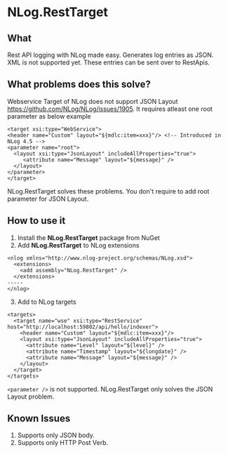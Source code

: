 # NLog.RestTarget
## What
Rest API logging with NLog made easy. Generates log entries as JSON. XML is not supported yet. These entries can be sent over to RestApis. 

## What problems does this solve?
Webservice Target of NLog does not support JSON Layout https://github.com/NLog/NLog/issues/1905. It requires atleast one root parameter as below example

```
<target xsi:type="WebService">
<header name="Custom" layout="${mdlc:item=xxx}"/> <!-- Introduced in NLog 4.5 -->
<parameter name="root">
  <layout xsi:type="JsonLayout" includeAllProperties="true">
     <attribute name="Message" layout="${message}" />
  </layout>
</parameter>
</target>
```

NLog.RestTarget solves these problems. You don't require to add root parameter for JSON Layout.

## How to use it
1. Install the **NLog.RestTarget** package from NuGet
2. Add **NLog.RestTarget** to NLog extensions

```
<nlog xmlns="http://www.nlog-project.org/schemas/NLog.xsd">
  <extensions>
    <add assembly="NLog.RestTarget" />
  </extensions>
-----
</nlog>
```

3. Add to NLog targets

```
<targets>
  <target name="wse" xsi:type="RestService" host="http://localhost:59802/api/hello/indexer">    
    <header name="Custom" layout="${mdlc:item=xxx}"/>
    <layout xsi:type="JsonLayout" includeAllProperties="true">
      <attribute name="Level" layout="${level}" />
      <attribute name="Timestamp" layout="${longdate}" />
      <attribute name="Message" layout="${message}" />
    </layout>
  </target>
</targets>
 ````
 
```<parameter />``` is not supported. NLog.RestTarget only solves the JSON Layout problem.

## Known Issues
 
1. Supports only JSON body.
2. Supports only HTTP Post Verb.
 
